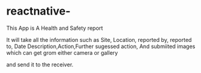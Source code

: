 ﻿# reactnative-
 
 This App is A Health and Safety report
 
 
 It will take all the information such as
 Site, Location, reported by, reported to, Date
 Description,Action,Further sugessed action,
 And submiited images which can get grom either camera or gallery
 
 and send it to the receiver.
